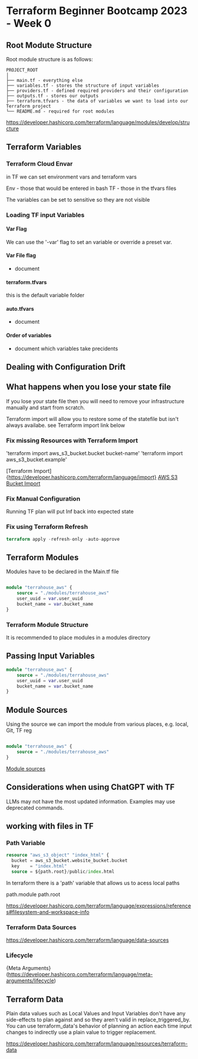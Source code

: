 # Terraform Beginner Bootcamp 2023 - Week 0

## Root Modute Structure

Root module structure is as follows: 

```
PROJECT_ROOT
│
├── main.tf - everything else
├── variables.tf - stores the structure of input variables
├── providers.tf - defined required providers and their configuration
├── outputs.tf - stores our outputs
├── terraform.tfvars - the data of variables we want to load into our Terraform project
└── README.md - required for root modules
```
https://developer.hashicorp.com/terraform/language/modules/develop/structure


## Terraform Variables

### Terraform Cloud Envar

in TF we can set environment vars and terraform vars

Env - those that would be entered in bash
TF - those in the tfvars files

The variables can be set to sensitive so they are not visible

### Loading TF input Variables

#### Var Flag
We can use the '-var' flag to set an variable or override a preset var. 

#### Var File flag

- document

#### terraform.tfvars

this is the default variable folder

#### auto.tfvars

- document

#### Order of variables

- document which variables take precidents


## Dealing with Configuration Drift

## What happens when you lose your state file

If you lose your state file then you will need to remove your infrastructure manually and start from scratch. 

Terraform import will allow you to restore some of the statefile but isn't always availabe. see Terraform import link below

### Fix missing Resources with Terraform Import

'terraform import aws_s3_bucket.bucket bucket-name'
'terraform import aws_s3_bucket.example'

[Terraform Import]{https://developer.hashicorp.com/terraform/language/import}
[AWS S3 Bucket Import](https://registry.terraform.io/providers/hashicorp/aws/latest/docs/resources/s3_bucket#import)


### Fix Manual Configuration 

Running TF plan will put Inf back into expected state

### Fix using Terraform Refresh

```tf
terraform apply -refresh-only -auto-approve
```

## Terraform Modules 

Modules have to be declared in the Main.tf file

```tf

module "terrahouse_aws" {
    source = "./modules/terrahouse_aws"
    user_uuid = var.user_uuid
    bucket_name = var.bucket_name
}
```

### Terraform Module Structure

It is recommended to place modules  in a modules directory

## Passing Input Variables

```tf
module "terrahouse_aws" {
    source = "./modules/terrahouse_aws"
    user_uuid = var.user_uuid
    bucket_name = var.bucket_name
}


```

## Module Sources

Using the source we can import the module from various places, e.g. local, Git, TF reg
```tf

module "terrahouse_aws" {
    source = "./modules/terrahouse_aws"
}


```


[Module sources](https://developer.hashicorp.com/terraform/language/modules/sources)


## Considerations when using ChatGPT with TF

LLMs may not have the most updated information. Examples may use deprecated commands. 

## working with files in TF

### Path Variable

```tf
resource "aws_s3_object" "index_html" {
  bucket = aws_s3_bucket.website_bucket.bucket
  key    = "index.html"
  source = ${path.root}/public/index.html

```
In terraform there is a 'path' variable that allows us to acess local paths

path.module
path.root


https://developer.hashicorp.com/terraform/language/expressions/references#filesystem-and-workspace-info


### Terraform Data Sources

https://developer.hashicorp.com/terraform/language/data-sources


### Lifecycle
{Meta Arguments}(https://developer.hashicorp.com/terraform/language/meta-arguments/lifecycle)


## Terraform Data
Plain data values such as Local Values and Input Variables don't have any side-effects to plan against and so they aren't valid in replace_triggered_by. You can use terraform_data's behavior of planning an action each time input changes to indirectly use a plain value to trigger replacement.

https://developer.hashicorp.com/terraform/language/resources/terraform-data